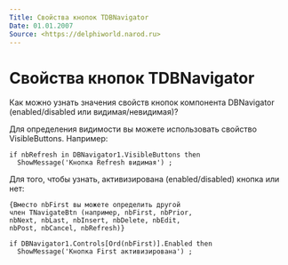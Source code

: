 ```yaml
---
Title: Свойства кнопок TDBNavigator
Date: 01.01.2007
Source: <https://delphiworld.narod.ru>
---
```



Свойства кнопок TDBNavigator
============================

Как можно узнать значения свойств кнопок компонента DBNavigator
(enabled/disabled или видимая/невидимая)?

Для определения видимости вы можете использовать свойство
VisibleButtons. Например:

    if nbRefresh in DBNavigator1.VisibleButtons then
      ShowMessage('Кнопка Refresh видимая') ;

Для того, чтобы узнать, активизирована (enabled/disabled) кнопка или
нет:

    {Вместо nbFirst вы можете определить другой
    член TNavigateBtn (например, nbFirst, nbPrior,
    nbNext, nbLast, nbInsert, nbDelete, nbEdit,
    nbPost, nbCancel, nbRefresh)}
     
    if DBNavigator1.Controls[Ord(nbFirst)].Enabled then
      ShowMessage('Кнопка First активизирована') ;

